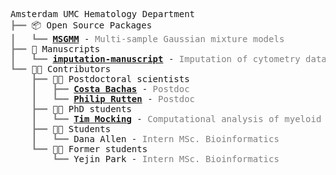<pre style="font-family:Menlo,'DejaVu Sans Mono',consolas,'Courier New',monospace">Amsterdam UMC Hematology Department
<span style="color: #808080; text-decoration-color: #808080">┣━━ </span>📦 Open Source Packages
<span style="color: #808080; text-decoration-color: #808080">┃   ┗━━ </span><span style="font-weight: bold"><a href="https://github.com/AUMC-HEMA/MSGMM">MSGMM</a></span> - <span style="color: #808080; text-decoration-color: #808080">Multi-sample Gaussian mixture models</span>
<span style="color: #808080; text-decoration-color: #808080">┣━━ </span>🔬 Manuscripts
<span style="color: #808080; text-decoration-color: #808080">┃   ┗━━ </span><span style="font-weight: bold"><a href="https://github.com/AUMC-HEMA/imputation-manuscript">imputation-manuscript</a></span> - <span style="color: #808080; text-decoration-color: #808080">Imputation of cytometry data (Mocking et al., 2023)</span>
<span style="color: #808080; text-decoration-color: #808080">┗━━ </span>👨‍💻 Contributors
<span style="color: #808080; text-decoration-color: #808080">    ┣━━ </span>👨‍💻 Postdoctoral scientists
<span style="color: #808080; text-decoration-color: #808080">    ┃   ┣━━ </span><span style="font-weight: bold"><a href="https://researchinformation.amsterdamumc.org/en/persons/costa-bachas">Costa Bachas</a></span> - <span style="color: #808080; text-decoration-color: #808080">Postdoc</span>
<span style="color: #808080; text-decoration-color: #808080">    ┃   ┗━━ </span><span style="font-weight: bold"><a href="https://researchinformation.amsterdamumc.org/en/persons/costa-bachas">Philip Rutten</a></span> - <span style="color: #808080; text-decoration-color: #808080">Postdoc</span>
<span style="color: #808080; text-decoration-color: #808080">    ┣━━ </span>👨‍💻 PhD students
<span style="color: #808080; text-decoration-color: #808080">    ┃   ┗━━ </span><span style="font-weight: bold"><a href="https://timmocking.github.io">Tim Mocking</a></span> - <span style="color: #808080; text-decoration-color: #808080">Computational analysis of myeloid malignancies</span>
<span style="color: #808080; text-decoration-color: #808080">    ┣━━ </span>👨‍💻 Students
<span style="color: #808080; text-decoration-color: #808080">    ┃   ┗━━ </span>Dana Allen - <span style="color: #808080; text-decoration-color: #808080">Intern MSc. Bioinformatics</span>
<span style="color: #808080; text-decoration-color: #808080">    ┗━━ </span>👨‍💻 Former students
<span style="color: #808080; text-decoration-color: #808080">        ┗━━ </span>Yejin Park - <span style="color: #808080; text-decoration-color: #808080">Intern MSc. Bioinformatics</span>
</pre>
